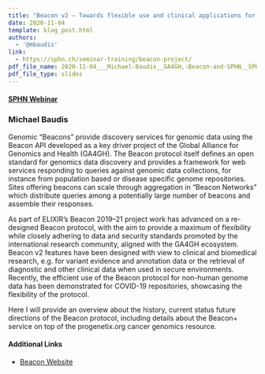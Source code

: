 ```yaml
---
title: "Beacon v2 – Towards flexible use and clinical applications for a reference genomic data protocol"
date: 2020-11-04
template: blog_post.html 
authors:
  - '@mbaudis'
link:
  - https://sphn.ch/seminar-training/beacon-project/
pdf_file_name: 2020-11-04___Michael-Baudis__GA4GH,-Beacon-and-SPHN__SPHN-Webinar.pdf
pdf_file_type: slides
---
```


#### [SPHN Webinar](https://sphn.ch/seminar-training/beacon-project/)
### Michael Baudis

Genomic “Beacons” provide discovery services for genomic data using the Beacon API developed as a key driver project of the Global Alliance for Genomics and Health (GA4GH). The Beacon protocol itself defines an open standard for genomics data discovery and provides a framework for web services responding to queries against genomic data collections, for instance from population based or disease specific genome repositories.<!--more--> Sites offering beacons can scale through aggregation in “Beacon Networks” which distribute queries among a potentially large number of beacons and assemble their responses.

As part of ELIXIR’s Beacon 2019–21 project work has advanced on a re-designed Beacon protocol, with the aim to provide a maximum of flexibility while closely adhering to data and security standards promoted by the international research community, aligned with the GA4GH ecosystem. Beacon v2 features have been designed with view to clinical and biomedical research, e.g. for variant evidence and annotation data or the retrieval of diagnostic and other clinical data when used in secure environments. Recently, the efficient use of the Beacon protocol for non-human genome data has been demonstrated for COVID-19 repositories, showcasing the flexibility of the protocol.

Here I will provide an overview about the history, current status future directions of the Beacon protocol, including details about the Beacon+ service on top of the progenetix.org cancer genomics resource.

#### Additional Links

* [Beacon Website](http://beacon-project.io)

